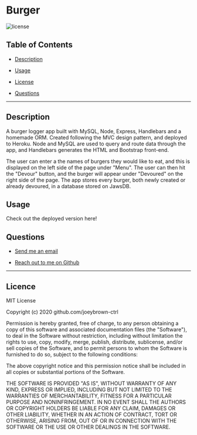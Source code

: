 # Burger

  ![license](https://img.shields.io/badge/License-MIT-blue.svg)


  ## Table of Contents

  
* [Description](#description)
  
* [Usage](#usage) 
  
* [License](#license) 
  
* [Questions](#questions)

  
<hr>

  ## Description 
A burger logger app built with MySQL, Node, Express, Handlebars and a homemade ORM. Created following the MVC design pattern, and deployed to Heroku. Node and MySQL are used to query and route data through the app, and Handlebars generates the HTML and Bootstrap front-end.

The user can enter a the names of burgers they would like to eat, and this is displayed on the left side of the page under "Menu". The user can then hit the "Devour" button, and the burger will appear under "Devoured" on the right side of the page. The app stores every burger, both newly created or already devoured, in a database stored on JawsDB.

  ## Usage 
Check out the deployed version here! 

  ## Questions 
  
* [Send me an email](mailto:gjoey.brown@gmail.com)
  
* [Reach out to me on Github](https://github.com/joeybrown-ctrl)

<hr>

  ## Licence 
MIT License

Copyright (c) 2020 github.com/joeybrown-ctrl

Permission is hereby granted, free of charge, to any person obtaining a copy
of this software and associated documentation files (the "Software"), to deal
in the Software without restriction, including without limitation the rights
to use, copy, modify, merge, publish, distribute, sublicense, and/or sell
copies of the Software, and to permit persons to whom the Software is
furnished to do so, subject to the following conditions:

The above copyright notice and this permission notice shall be included in all
copies or substantial portions of the Software.

THE SOFTWARE IS PROVIDED "AS IS", WITHOUT WARRANTY OF ANY KIND, EXPRESS OR
IMPLIED, INCLUDING BUT NOT LIMITED TO THE WARRANTIES OF MERCHANTABILITY,
FITNESS FOR A PARTICULAR PURPOSE AND NONINFRINGEMENT. IN NO EVENT SHALL THE
AUTHORS OR COPYRIGHT HOLDERS BE LIABLE FOR ANY CLAIM, DAMAGES OR OTHER
LIABILITY, WHETHER IN AN ACTION OF CONTRACT, TORT OR OTHERWISE, ARISING FROM,
OUT OF OR IN CONNECTION WITH THE SOFTWARE OR THE USE OR OTHER DEALINGS IN THE
SOFTWARE.